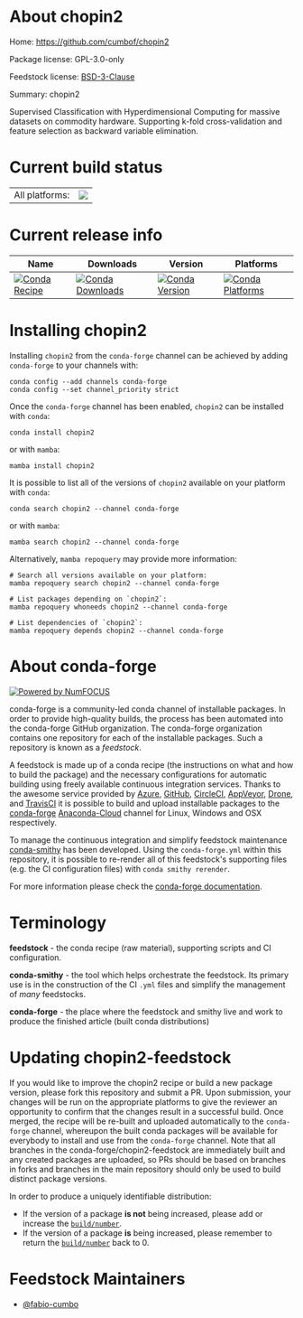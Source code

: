 About chopin2
=============

Home: https://github.com/cumbof/chopin2

Package license: GPL-3.0-only

Feedstock license: [BSD-3-Clause](https://github.com/conda-forge/chopin2-feedstock/blob/main/LICENSE.txt)

Summary: chopin2

Supervised Classification with Hyperdimensional Computing for massive datasets on commodity hardware.
Supporting k-fold cross-validation and feature selection as backward variable elimination.


Current build status
====================


<table><tr><td>All platforms:</td>
    <td>
      <a href="https://dev.azure.com/conda-forge/feedstock-builds/_build/latest?definitionId=15984&branchName=main">
        <img src="https://dev.azure.com/conda-forge/feedstock-builds/_apis/build/status/chopin2-feedstock?branchName=main">
      </a>
    </td>
  </tr>
</table>

Current release info
====================

| Name | Downloads | Version | Platforms |
| --- | --- | --- | --- |
| [![Conda Recipe](https://img.shields.io/badge/recipe-chopin2-green.svg)](https://anaconda.org/conda-forge/chopin2) | [![Conda Downloads](https://img.shields.io/conda/dn/conda-forge/chopin2.svg)](https://anaconda.org/conda-forge/chopin2) | [![Conda Version](https://img.shields.io/conda/vn/conda-forge/chopin2.svg)](https://anaconda.org/conda-forge/chopin2) | [![Conda Platforms](https://img.shields.io/conda/pn/conda-forge/chopin2.svg)](https://anaconda.org/conda-forge/chopin2) |

Installing chopin2
==================

Installing `chopin2` from the `conda-forge` channel can be achieved by adding `conda-forge` to your channels with:

```
conda config --add channels conda-forge
conda config --set channel_priority strict
```

Once the `conda-forge` channel has been enabled, `chopin2` can be installed with `conda`:

```
conda install chopin2
```

or with `mamba`:

```
mamba install chopin2
```

It is possible to list all of the versions of `chopin2` available on your platform with `conda`:

```
conda search chopin2 --channel conda-forge
```

or with `mamba`:

```
mamba search chopin2 --channel conda-forge
```

Alternatively, `mamba repoquery` may provide more information:

```
# Search all versions available on your platform:
mamba repoquery search chopin2 --channel conda-forge

# List packages depending on `chopin2`:
mamba repoquery whoneeds chopin2 --channel conda-forge

# List dependencies of `chopin2`:
mamba repoquery depends chopin2 --channel conda-forge
```


About conda-forge
=================

[![Powered by
NumFOCUS](https://img.shields.io/badge/powered%20by-NumFOCUS-orange.svg?style=flat&colorA=E1523D&colorB=007D8A)](https://numfocus.org)

conda-forge is a community-led conda channel of installable packages.
In order to provide high-quality builds, the process has been automated into the
conda-forge GitHub organization. The conda-forge organization contains one repository
for each of the installable packages. Such a repository is known as a *feedstock*.

A feedstock is made up of a conda recipe (the instructions on what and how to build
the package) and the necessary configurations for automatic building using freely
available continuous integration services. Thanks to the awesome service provided by
[Azure](https://azure.microsoft.com/en-us/services/devops/), [GitHub](https://github.com/),
[CircleCI](https://circleci.com/), [AppVeyor](https://www.appveyor.com/),
[Drone](https://cloud.drone.io/welcome), and [TravisCI](https://travis-ci.com/)
it is possible to build and upload installable packages to the
[conda-forge](https://anaconda.org/conda-forge) [Anaconda-Cloud](https://anaconda.org/)
channel for Linux, Windows and OSX respectively.

To manage the continuous integration and simplify feedstock maintenance
[conda-smithy](https://github.com/conda-forge/conda-smithy) has been developed.
Using the ``conda-forge.yml`` within this repository, it is possible to re-render all of
this feedstock's supporting files (e.g. the CI configuration files) with ``conda smithy rerender``.

For more information please check the [conda-forge documentation](https://conda-forge.org/docs/).

Terminology
===========

**feedstock** - the conda recipe (raw material), supporting scripts and CI configuration.

**conda-smithy** - the tool which helps orchestrate the feedstock.
                   Its primary use is in the construction of the CI ``.yml`` files
                   and simplify the management of *many* feedstocks.

**conda-forge** - the place where the feedstock and smithy live and work to
                  produce the finished article (built conda distributions)


Updating chopin2-feedstock
==========================

If you would like to improve the chopin2 recipe or build a new
package version, please fork this repository and submit a PR. Upon submission,
your changes will be run on the appropriate platforms to give the reviewer an
opportunity to confirm that the changes result in a successful build. Once
merged, the recipe will be re-built and uploaded automatically to the
`conda-forge` channel, whereupon the built conda packages will be available for
everybody to install and use from the `conda-forge` channel.
Note that all branches in the conda-forge/chopin2-feedstock are
immediately built and any created packages are uploaded, so PRs should be based
on branches in forks and branches in the main repository should only be used to
build distinct package versions.

In order to produce a uniquely identifiable distribution:
 * If the version of a package **is not** being increased, please add or increase
   the [``build/number``](https://docs.conda.io/projects/conda-build/en/latest/resources/define-metadata.html#build-number-and-string).
 * If the version of a package **is** being increased, please remember to return
   the [``build/number``](https://docs.conda.io/projects/conda-build/en/latest/resources/define-metadata.html#build-number-and-string)
   back to 0.

Feedstock Maintainers
=====================

* [@fabio-cumbo](https://github.com/cumbof/)

